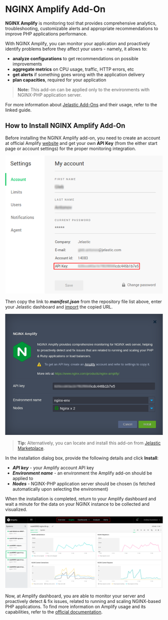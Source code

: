 # NGINX Amplify Add-On

**NGINX Amplify** is monitoring tool that provides comprehensive analytics, troubleshooting, customizable alerts and appropriate recommendations to improve PHP applications performance.

With NGINX Amplify, you can monitor your application and proactively identify problems before they affect your users - namely, it allows to:
* **analyze configurations** to get recommendations on possible improvements
* **aggregate metrics** on CPU usage, traffic, HTTP errors, etc
* **get alerts** if something goes wrong with the application delivery
* **plan capacities**, required for your application

> **Note:** This add-on can be applied only to the environments with NGINX-PHP application server.

For more information about [Jelastic Add-Ons](https://github.com/jelastic-jps/jpswiki/wiki/Jelastic-Addons) and their usage, refer to the linked guide.

## How to Install NGINX Amplify Add-On

Before installing the NGINX Amplify add-on, you need to create an account at official Amplify [website](https://amplify.nginx.com/signup/) and get your own **API Key** (from the either start page or account settings) for the proper monitoring integration.

![Amplify Account Settings](/images/amplify-account-settings.png)

Then copy the link to _**manifest.json**_ from the repository file list above, enter your Jelastic dashboard and [import](https://docs.jelastic.com/environment-import) the copied URL.

![NGINX Amplify Install](/images/nginx-amplify-install.png)

> **Tip:** Alternatively, you can locate and install this add-on from [Jelastic Marketplace](https://docs.jelastic.com/marketplace#add-ons).

In the installation dialog box, provide the following details and click **Install**:
* _**API key**_ - your Amplify account API key
* _**Environment name**_ - an environment the Amplify add-on should be applied to
* _**Nodes**_ - NGINX-PHP application server should be chosen (is fetched automatically upon selecting the environment)

When the installation is completed, return to your Amplify dashboard and wait a minute for the data on your NGINX instance to be collected and visualized.

![NGINX Amplify Monitoring](/images/nginx-amplify-monitoring.png)

Now, at Amplify dashboard, you are able to monitor your server and proactively detect & fix issues, related to running and scaling NGINX-based PHP applications. To find more information on Amplify usage and its capabilities, refer to the [official documentation](https://amplify.nginx.com/docs/guide-introduction.html).
